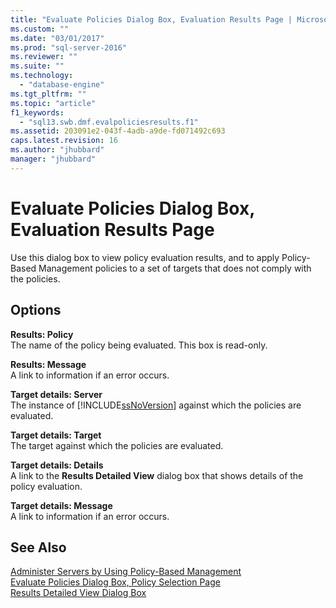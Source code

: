 ```yaml
---
title: "Evaluate Policies Dialog Box, Evaluation Results Page | Microsoft Docs"
ms.custom: ""
ms.date: "03/01/2017"
ms.prod: "sql-server-2016"
ms.reviewer: ""
ms.suite: ""
ms.technology: 
  - "database-engine"
ms.tgt_pltfrm: ""
ms.topic: "article"
f1_keywords: 
  - "sql13.swb.dmf.evalpoliciesresults.f1"
ms.assetid: 203091e2-043f-4adb-a9de-fd071492c693
caps.latest.revision: 16
ms.author: "jhubbard"
manager: "jhubbard"
---
```

# Evaluate Policies Dialog Box, Evaluation Results Page
  Use this dialog box to view policy evaluation results, and to apply Policy-Based Management policies to a set of targets that does not comply with the policies.  
  
## Options  
 **Results: Policy**  
 The name of the policy being evaluated. This box is read-only.  
  
 **Results: Message**  
 A link to information if an error occurs.  
  
 **Target details: Server**  
 The instance of [!INCLUDE[ssNoVersion](../../advanced-analytics/r-services/includes/ssnoversion-md.md)] against which the policies are evaluated.  
  
 **Target details: Target**  
 The target against which the policies are evaluated.  
  
 **Target details: Details**  
 A link to the **Results Detailed View** dialog box that shows details of the policy evaluation.  
  
 **Target details: Message**  
 A link to information if an error occurs.  
  
## See Also  
 [Administer Servers by Using Policy-Based Management](../../relational-databases/policy-based-management/administer-servers-by-using-policy-based-management.md)   
 [Evaluate Policies Dialog Box, Policy Selection Page](../../relational-databases/policy-based-management/evaluate-policies-dialog-box-policy-selection-page.md)   
 [Results Detailed View Dialog Box](../../relational-databases/policy-based-management/results-detailed-view-dialog-box.md)  
  
  